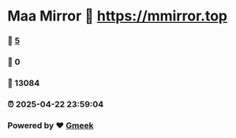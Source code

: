 # Maa Mirror :link: https://mmirror.top 
### :page_facing_up: [5](https://mmirror.top/tag.html) 
### :speech_balloon: 0 
### :hibiscus: 13084 
### :alarm_clock: 2025-04-22 23:59:04 
### Powered by :heart: [Gmeek](https://github.com/Meekdai/Gmeek)
